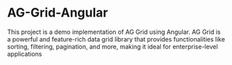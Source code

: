 # AG-Grid-Angular
This project is a demo implementation of AG Grid using Angular. AG Grid is a powerful and feature-rich data grid library that provides functionalities like sorting, filtering, pagination, and more, making it ideal for enterprise-level applications
